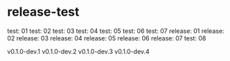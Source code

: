 # release-test

test: 01
test: 02
test: 03
test: 04
test: 05
test: 06
test: 07
release: 01
release: 02
release: 03
release: 04
release: 05
release: 06
release: 07
test: 08

v0.1.0-dev.1
v0.1.0-dev.2
v0.1.0-dev.3
v0.1.0-dev.4
